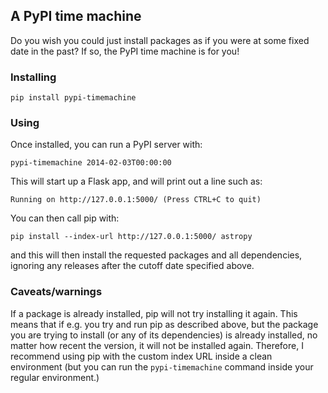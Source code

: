 ## A PyPI time machine

Do you wish you could just install packages as if you were at some fixed date
in the past? If so, the PyPI time machine is for you!

### Installing

    pip install pypi-timemachine

### Using

Once installed, you can run a PyPI server with:

    pypi-timemachine 2014-02-03T00:00:00

This will start up a Flask app, and will print out a line such as:

    Running on http://127.0.0.1:5000/ (Press CTRL+C to quit)

You can then call pip with:

    pip install --index-url http://127.0.0.1:5000/ astropy

and this will then install the requested packages and all dependencies, ignoring
any releases after the cutoff date specified above.

### Caveats/warnings

If a package is already installed, pip will not try installing it again. This
means that if e.g. you try and run pip as described above, but the package you
are trying to install (or any of its dependencies) is already installed, no
matter how recent the version, it will not be installed again. Therefore, I
recommend using pip with the custom index URL inside a clean environment
(but you can run the ``pypi-timemachine`` command inside your regular
environment.)

